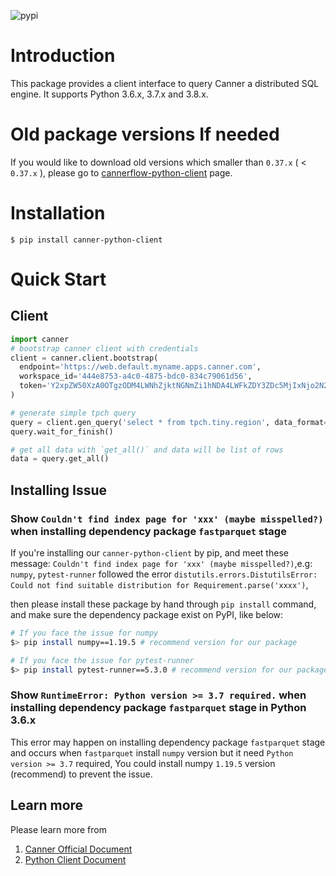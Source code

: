 ![pypi](https://img.shields.io/pypi/v/canner-python-client.svg)

# Introduction

This package provides a client interface to query Canner
a distributed SQL engine. It supports Python 3.6.x, 3.7.x and 3.8.x.

# Old package versions If needed

If you would like to download old versions which smaller than `0.37.x` ( < `0.37.x` ), please go to [cannerflow-python-client](https://pypi.org/project/cannerflow-python-client/) page.

# Installation

```
$ pip install canner-python-client
```

# Quick Start

## Client

```python
import canner
# bootstrap canner client with credentials
client = canner.client.bootstrap(
  endpoint='https://web.default.myname.apps.canner.com',
  workspace_id='444e8753-a4c0-4875-bdc0-834c79061d56',
  token='Y2xpZW50XzA0OTgzODM4LWNhZjktNGNmZi1hNDA4LWFkZDY3ZDc5MjIxNjo2N2YyNGY5OWEzYjFiZTEyZTg2MDI2MmMzNGQzZDRiYQ=='
)

# generate simple tpch query
query = client.gen_query('select * from tpch.tiny.region', data_format='list')
query.wait_for_finish()

# get all data with `get_all()` and data will be list of rows
data = query.get_all()
```

## Installing Issue

### Show `Couldn't find index page for 'xxx' (maybe misspelled?)` when installing dependency package `fastparquet` stage

If you're installing our `canner-python-client` by pip, and meet these message: `Couldn't find index page for 'xxx' (maybe misspelled?)`,e.g: `numpy`, `pytest-runner` followed the error `distutils.errors.DistutilsError: Could not find suitable distribution for Requirement.parse('xxxx')`,

then please install these package by hand through `pip install` command, and make sure the dependency package exist on PyPI, like below:

```bash
# If you face the issue for numpy
$> pip install numpy==1.19.5 # recommend version for our package

# If you face the issue for pytest-runner
$> pip install pytest-runner==5.3.0 # recommend version for our package
```

### Show `RuntimeError: Python version >= 3.7 required.` when installing dependency package `fastparquet` stage in Python 3.6.x

This error may happen on installing dependency package `fastparquet` stage and occurs when `fastparquet` install `numpy` version but it need `Python version >= 3.7` required,
You could install numpy `1.19.5` version (recommend) to prevent the issue.

## Learn more

Please learn more from

1. [Canner Official Document](https://flow.cannerdata.com/)
1. [Python Client Document](https://flow.cannerdata.com/docs/integration/development_python)
